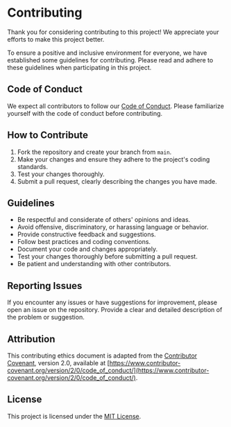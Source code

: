 # Contributing

Thank you for considering contributing to this project! We appreciate your efforts to make this project better.

To ensure a positive and inclusive environment for everyone, we have established some guidelines for contributing. Please read and adhere to these guidelines when participating in this project.

## Code of Conduct

We expect all contributors to follow our [Code of Conduct](CODE_OF_CONDUCT.md). Please familiarize yourself with the code of conduct before contributing.

## How to Contribute

1. Fork the repository and create your branch from `main`.
2. Make your changes and ensure they adhere to the project's coding standards.
3. Test your changes thoroughly.
4. Submit a pull request, clearly describing the changes you have made.

## Guidelines

- Be respectful and considerate of others' opinions and ideas.
- Avoid offensive, discriminatory, or harassing language or behavior.
- Provide constructive feedback and suggestions.
- Follow best practices and coding conventions.
- Document your code and changes appropriately.
- Test your changes thoroughly before submitting a pull request.
- Be patient and understanding with other contributors.

## Reporting Issues

If you encounter any issues or have suggestions for improvement, please open an issue on the repository. Provide a clear and detailed description of the problem or suggestion.

## Attribution

This contributing ethics document is adapted from the [Contributor Covenant](https://www.contributor-covenant.org/), version 2.0, available at [https://www.contributor-covenant.org/version/2/0/code_of_conduct/](https://www.contributor-covenant.org/version/2/0/code_of_conduct/).

## License

This project is licensed under the [MIT License](LICENSE).
